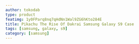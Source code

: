 ```yaml
---
author: tokodab
type: product
featimg: 1y0FParq8nq7qHdNn1Wal9ZG6hKto284E
title: Pikachu The Rise Of Dakrai Samsung Galaxy S9 Case
tags: [samsung, galaxy, s9]
category: [samsung]
---
```

